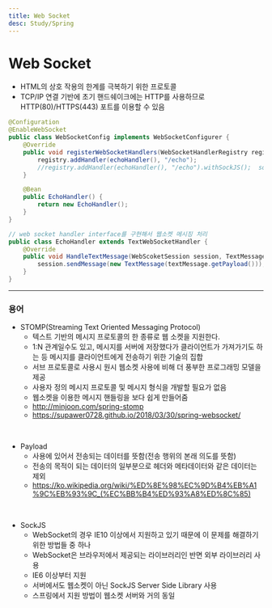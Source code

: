 ```yaml
---
title: Web Socket
desc: Study/Spring
---
```


# Web Socket
- HTML의 상호 작용의 한계를 극복하기 위한 프로토콜
- TCP/IP 연결 기반에 초기 핸드쉐이크에는 HTTP를 사용하므로 HTTP(80)/HTTPS(443) 포트를 이용할 수 있음

```java
@Configuration
@EnableWebSocket
public class WebSocketConfig implements WebSocketConfigurer {
    @Override
    public void registerWebSocketHandlers(WebSocketHandlerRegistry registry) {
        registry.addHandler(echoHandler(), "/echo");
        //registry.addHandler(echoHandler(), "/echo").withSockJS();  sockJS 사용시
    }

    @Bean
    public EchoHandler() {
        return new EchoHandler();
    }
}

// web socket handler interface를 구현해서 웹소켓 메시징 처리
public class EchoHandler extends TextWebSocketHandler {
    @Override
    public void HandleTextMessage(WebScoketSession session, TextMessage message) throws IOException {
        session.sendMessage(new TextMessage(textMessage.getPayload()));
    }
}
```

---

### 용어
- STOMP(Streaming Text Oriented Messaging Protocol)
    - 텍스트 기반의 메시지 프로토콜의 한 종류로 웹 소켓을 지원한다.
    - 1:N 관계일수도 있고, 메시지를 서버에 저장했다가 클라이언트가 가져가기도 하는 등 메시지를 클라이언트에게 전송하기 위한 기술의 집합
    - 서브 프로토콜로 사용시 원시 웹소켓 사용에 비해 더 풍부한 프로그래밍 모델을 제공
    - 사용자 정의 메시지 프로토콜 및 메시지 형식을 개발할 필요가 없음
    - 웹소켓을 이용한 메시지 핸들링을 보다 쉽게 만들어줌
    - http://minjoon.com/spring-stomp
    - https://supawer0728.github.io/2018/03/30/spring-websocket/

<br>

- Payload
    - 사용에 있어서 전송되는 데이터를 뜻함(전송 행위의 본래 의도를 뜻함)
    - 전송의 목적이 되는 데이터의 일부분으로 헤더와 메타데이터와 같은 데이터는 제외
    - https://ko.wikipedia.org/wiki/%ED%8E%98%EC%9D%B4%EB%A1%9C%EB%93%9C_(%EC%BB%B4%ED%93%A8%ED%8C%85)

<br>

- SockJS
    - WebSocket의 경우 IE10 이상에서 지원하고 있기 때문에 이 문제를 해결하기 위한 방법들 중 하나
    - WebSocket은 브라우저에서 제공되는 라이브러리인 반면 외부 라이브러리 사용
    - IE6 이상부터 지원
    - 서버에서도 웹소켓이 아닌 SockJS Server Side Library 사용
    - 스프링에서 지원 방법이 웹소켓 서버와 거의 동일